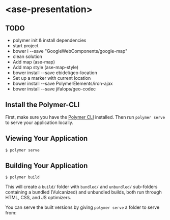 # \<ase-presentation\>

## TODO

- polymer init & install dependencies
- start project
- bower i --save "GoogleWebComponents/google-map"
- clean solution
- Add map (ase-map)
- Add map style (ase-map-style)
- bower install --save ebidel/geo-location
- Set up a marker with current location
- bower install --save PolymerElements/iron-ajax
- bower install --save jifalops/geo-codec

## Install the Polymer-CLI

First, make sure you have the [Polymer CLI](https://www.npmjs.com/package/polymer-cli) installed. Then run `polymer serve` to serve your application locally.

## Viewing Your Application

```
$ polymer serve
```

## Building Your Application

```
$ polymer build
```

This will create a `build/` folder with `bundled/` and `unbundled/` sub-folders
containing a bundled (Vulcanized) and unbundled builds, both run through HTML,
CSS, and JS optimizers.

You can serve the built versions by giving `polymer serve` a folder to serve
from:

```
$ polymer serve build/bundled
```

## Running Tests

```
$ polymer test
```

Your application is already set up to be tested via [web-component-tester](https://github.com/Polymer/web-component-tester). Run `polymer test` to run your application's test suite locally.
